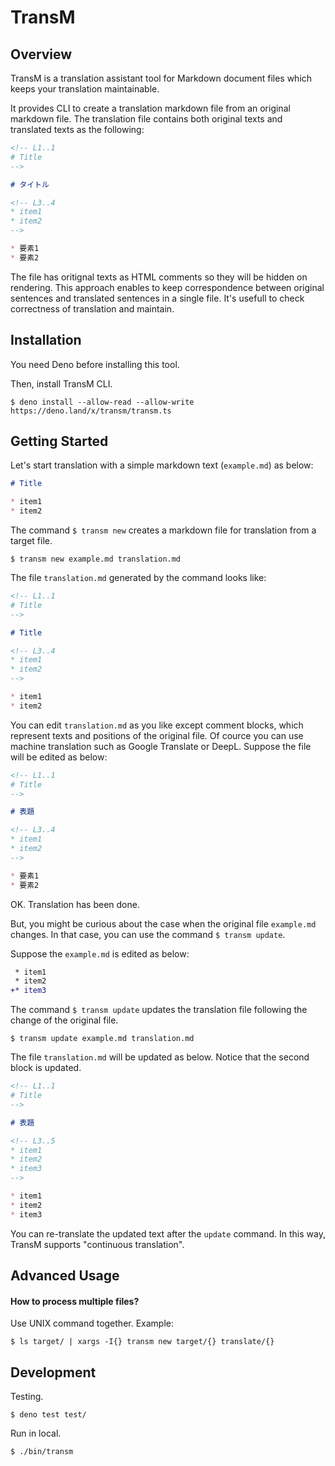 # TransM

## Overview

TransM is a translation assistant tool for Markdown document files which keeps your translation maintainable.

It provides CLI to create a translation markdown file from an original markdown file.
The translation file contains both original texts and translated texts as the following:

```markdown
<!-- L1..1
# Title
-->

# タイトル

<!-- L3..4
* item1
* item2
-->

* 要素1
* 要素2
```

The file has oritignal texts as HTML comments so they will be hidden on rendering. This approach enables to keep correspondence between original sentences and translated sentences in a single file. It's usefull to check correctness of translation and maintain.

## Installation

You need Deno before installing this tool.

Then, install TransM CLI.

```
$ deno install --allow-read --allow-write https://deno.land/x/transm/transm.ts
```

## Getting Started

Let's start translation with a simple markdown text (`example.md`) as below:

```markdown
# Title

* item1
* item2
```

The command `$ transm new` creates a markdown file for translation from a target file.

```
$ transm new example.md translation.md
```

The file `translation.md` generated by the command looks like:

```markdown
<!-- L1..1
# Title
-->

# Title

<!-- L3..4
* item1
* item2
-->

* item1
* item2
```

You can edit `translation.md` as you like except comment blocks, which represent texts and positions of the original file. Of cource you can use machine translation such as Google Translate or DeepL. Suppose the file will be edited as below:

```markdown
<!-- L1..1
# Title
-->

# 表題

<!-- L3..4
* item1
* item2
-->

* 要素1
* 要素2
```

OK. Translation has been done.

But, you might be curious about the case when the original file `example.md` changes. In that case, you can use the command `$ transm update`.

Suppose the `example.md` is edited as below:

```diff
 * item1
 * item2
+* item3
```

The command `$ transm update` updates the translation file following the change of the original file.

```
$ transm update example.md translation.md
```

The file `translation.md` will be updated as below. Notice that the second block is updated.

```markdown
<!-- L1..1
# Title
-->

# 表題

<!-- L3..5
* item1
* item2
* item3
-->

* item1
* item2
* item3
```

You can re-translate the updated text after the `update` command. In this way, TransM supports "continuous translation".

## Advanced Usage

#### How to process multiple files?

Use UNIX command together. Example:

```
$ ls target/ | xargs -I{} transm new target/{} translate/{}
```

## Development

Testing.

```
$ deno test test/
```

Run in local.

```
$ ./bin/transm
```
